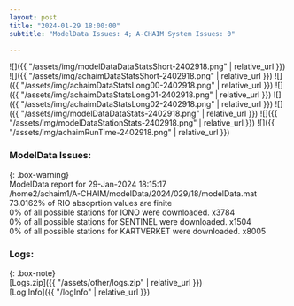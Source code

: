 ```yaml
---
layout: post
title: "2024-01-29 18:00:00"
subtitle: "ModelData Issues: 4; A-CHAIM System Issues: 0"

---
```


![]({{ "/assets/img/modelDataDataStatsShort-2402918.png" | relative_url }})
![]({{ "/assets/img/achaimDataStatsShort-2402918.png" | relative_url }})
![]({{ "/assets/img/achaimDataStatsLong00-2402918.png" | relative_url }})
![]({{ "/assets/img/achaimDataStatsLong01-2402918.png" | relative_url }})
![]({{ "/assets/img/achaimDataStatsLong02-2402918.png" | relative_url }})
![]({{ "/assets/img/modelDataDataStats-2402918.png" | relative_url }})
![]({{ "/assets/img/modelDataStationStats-2402918.png" | relative_url }})
![]({{ "/assets/img/achaimRunTime-2402918.png" | relative_url }})


### ModelData Issues:  
  
{: .box-warning}  
 ModelData report for 29-Jan-2024 18:15:17   
 /home2/achaim1/A-CHAIM/modelData/2024/029/18/modelData.mat   
 73.0162% of RIO absoprtion values are finite   
 0% of all possible stations for IONO were downloaded. x3784   
 0% of all possible stations for SENTINEL were downloaded. x1504   
 0% of all possible stations for KARTVERKET were downloaded. x8005   
  


### Logs:  
  
{: .box-note}  
[Logs.zip]({{ "/assets/other/logs.zip" | relative_url }})  
[Log Info]({{ "/logInfo" | relative_url }})  
